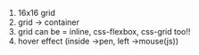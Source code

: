 1) 16x16 grid
2) grid -> container 
3) grid can be = inline, css-flexbox, css-grid too!!
4) hover effect (inside ->pen, left ->mouse(js))